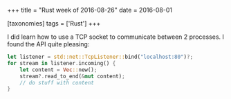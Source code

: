 +++
title = "Rust week of 2016-08-26"
date = 2016-08-01

[taxonomies]
tags = ['Rust']
+++

I did learn how to use a TCP socket to communicate between 2 processes.
I found the API quite pleasing:

```rust
let listener = std::net::TcpListener::bind("localhost:80")?;
for stream in listener.incoming() {
    let content = Vec::new();
    stream?.read_to_end(&mut content);
    // do stuff with content
}
```
